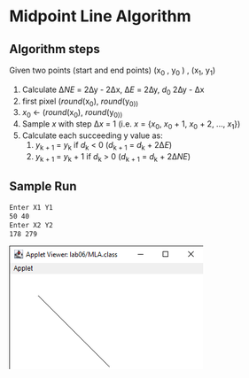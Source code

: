 # Midpoint Line Algorithm

## Algorithm steps
Given two points (start and end points) (x<sub>0</sub> , y<sub>0</sub> ) , (x<sub>1</sub>, y<sub>1</sub>)
1. Calculate &#8710;*NE* = 2&#8710;y - 2&#8710;x, &#8710;*E* = 2&#8710;y, *d*<sub>0</sub> 2&#8710;y - &#8710;x
1. first pixel (*round*(x<sub>0</sub>), *round*(y<sub>0))
1. *x*<sub>0</sub> &larr; (*round*(x<sub>0</sub>), *round*(y<sub>0))
1. Sample *x* with step &#8710;*x* = 1 (i.e. *x* = {*x*<sub>0</sub>, *x*<sub>0</sub> + 1, *x*<sub>0</sub> + 2, ..., *x*<sub>1</sub>})
1. Calculate each succeeding y value as:
    1. *y*<sub>k + 1</sub> = *y*<sub>k</sub> if *d*<sub>k</sub> < 0 (*d*<sub>k + 1</sub> = *d*<sub>k</sub> + 2&#8710;*E*)
    1. *y*<sub>k + 1</sub> = *y*<sub>k</sub> + 1 if *d*<sub>k</sub> > 0 (*d*<sub>k + 1</sub> = *d*<sub>k</sub> + 2&#8710;*NE*)

## Sample Run

```
Enter X1 Y1
50 40
Enter X2 Y2
178 279
```

![Applet Midpoint Line Algorithm](/screen-shots/lab06/mla.png)
